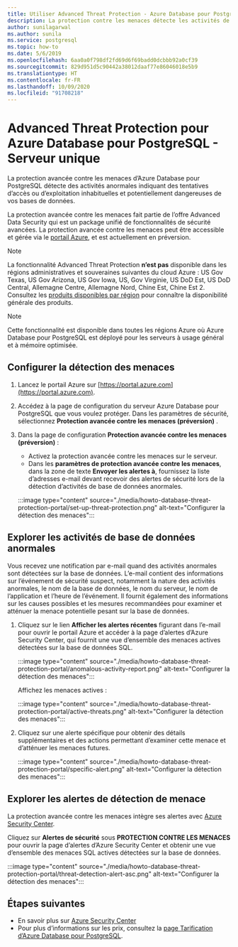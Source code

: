 ```yaml
---
title: Utiliser Advanced Threat Protection - Azure Database pour PostgreSQL - Serveur unique
description: La protection contre les menaces détecte les activités de base de données anormales qui indiquent la présence potentielle de menaces de sécurité pour la base de données.
author: sunilagarwal
ms.author: sunila
ms.service: postgresql
ms.topic: how-to
ms.date: 5/6/2019
ms.openlocfilehash: 6aa0a0f798df2fd69d6f69badd0dcbbb92a0cf39
ms.sourcegitcommit: 829d951d5c90442a38012daaf77e86046018e5b9
ms.translationtype: HT
ms.contentlocale: fr-FR
ms.lasthandoff: 10/09/2020
ms.locfileid: "91708218"
---
```

# <a name="advanced-threat-protection-for-azure-database-for-postgresql---single-server"></a>Advanced Threat Protection pour Azure Database pour PostgreSQL - Serveur unique

La protection avancée contre les menaces d’Azure Database pour PostgreSQL détecte des activités anormales indiquant des tentatives d’accès ou d’exploitation inhabituelles et potentiellement dangereuses de vos bases de données.

La protection avancée contre les menaces fait partie de l’offre Advanced Data Security qui est un package unifié de fonctionnalités de sécurité avancées. La protection avancée contre les menaces peut être accessible et gérée via le [portail Azure](https://portal.azure.com), et est actuellement en préversion.

> [!NOTE]
> La fonctionnalité Advanced Threat Protection **n’est pas** disponible dans les régions administratives et souveraines suivantes du cloud Azure : US Gov Texas, US Gov Arizona, US Gov Iowa, US, Gov Virginie, US DoD Est, US DoD Central, Allemagne Centre, Allemagne Nord, Chine Est, Chine Est 2. Consultez les [produits disponibles par région](https://azure.microsoft.com/global-infrastructure/services/) pour connaître la disponibilité générale des produits.
>

> [!NOTE]
> Cette fonctionnalité est disponible dans toutes les régions Azure où Azure Database pour PostgreSQL est déployé pour les serveurs à usage général et à mémoire optimisée.

## <a name="set-up-threat-detection"></a>Configurer la détection des menaces
1. Lancez le portail Azure sur [https://portal.azure.com](https://portal.azure.com).
2. Accédez à la page de configuration du serveur Azure Database pour PostgreSQL que vous voulez protéger. Dans les paramètres de sécurité, sélectionnez **Protection avancée contre les menaces (préversion)** .
3. Dans la page de configuration **Protection avancée contre les menaces (préversion)** :

   - Activez la protection avancée contre les menaces sur le serveur.
   - Dans les **paramètres de protection avancée contre les menaces**, dans la zone de texte **Envoyer les alertes à**, fournissez la liste d’adresses e-mail devant recevoir des alertes de sécurité lors de la détection d’activités de base de données anormales.
  
   :::image type="content" source="./media/howto-database-threat-protection-portal/set-up-threat-protection.png" alt-text="Configurer la détection des menaces":::

## <a name="explore-anomalous-database-activities"></a>Explorer les activités de base de données anormales

Vous recevez une notification par e-mail quand des activités anormales sont détectées sur la base de données. L’e-mail contient des informations sur l’événement de sécurité suspect, notamment la nature des activités anormales, le nom de la base de données, le nom du serveur, le nom de l’application et l’heure de l’événement. Il fournit également des informations sur les causes possibles et les mesures recommandées pour examiner et atténuer la menace potentielle pesant sur la base de données.
    
1. Cliquez sur le lien **Afficher les alertes récentes** figurant dans l’e-mail pour ouvrir le portail Azure et accéder à la page d’alertes d’Azure Security Center, qui fournit une vue d’ensemble des menaces actives détectées sur la base de données SQL.
    
    :::image type="content" source="./media/howto-database-threat-protection-portal/anomalous-activity-report.png" alt-text="Configurer la détection des menaces":::

    Affichez les menaces actives :

    :::image type="content" source="./media/howto-database-threat-protection-portal/active-threats.png" alt-text="Configurer la détection des menaces":::

2. Cliquez sur une alerte spécifique pour obtenir des détails supplémentaires et des actions permettant d’examiner cette menace et d’atténuer les menaces futures.
    
    :::image type="content" source="./media/howto-database-threat-protection-portal/specific-alert.png" alt-text="Configurer la détection des menaces":::

## <a name="explore-threat-detection-alerts"></a>Explorer les alertes de détection de menace

La protection avancée contre les menaces intègre ses alertes avec [Azure Security Center](https://azure.microsoft.com/services/security-center/). 

Cliquez sur **Alertes de sécurité** sous **PROTECTION CONTRE LES MENACES** pour ouvrir la page d’alertes d’Azure Security Center et obtenir une vue d’ensemble des menaces SQL actives détectées sur la base de données.

  :::image type="content" source="./media/howto-database-threat-protection-portal/threat-detection-alert-asc.png" alt-text="Configurer la détection des menaces":::

## <a name="next-steps"></a>Étapes suivantes

* En savoir plus sur [Azure Security Center](https://docs.microsoft.com/azure/security-center/security-center-intro)
* Pour plus d’informations sur les prix, consultez la [page Tarification d’Azure Database pour PostgreSQL](https://azure.microsoft.com/pricing/details/postgresql/).  
